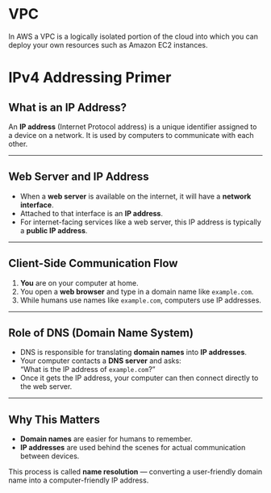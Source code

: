 # VPC

In AWS a VPC is a logically isolated portion  of the cloud into which you can deploy your own resources such as Amazon EC2 instances.

# IPv4 Addressing Primer
## What is an IP Address?

An **IP address** (Internet Protocol address) is a unique identifier assigned to a device on a network. It is used by computers to communicate with each other.

---

## Web Server and IP Address

- When a **web server** is available on the internet, it will have a **network interface**.
- Attached to that interface is an **IP address**.
- For internet-facing services like a web server, this IP address is typically a **public IP address**.

---

## Client-Side Communication Flow

1. **You** are on your computer at home.
2. You open a **web browser** and type in a domain name like `example.com`.
3. While humans use names like `example.com`, computers use IP addresses.

---

## Role of DNS (Domain Name System)

- DNS is responsible for translating **domain names** into **IP addresses**.
- Your computer contacts a **DNS server** and asks:  
  “What is the IP address of `example.com`?”
- Once it gets the IP address, your computer can then connect directly to the web server.

---

## Why This Matters

- **Domain names** are easier for humans to remember.
- **IP addresses** are used behind the scenes for actual communication between devices.

This process is called **name resolution** — converting a user-friendly domain name into a computer-friendly IP address.

